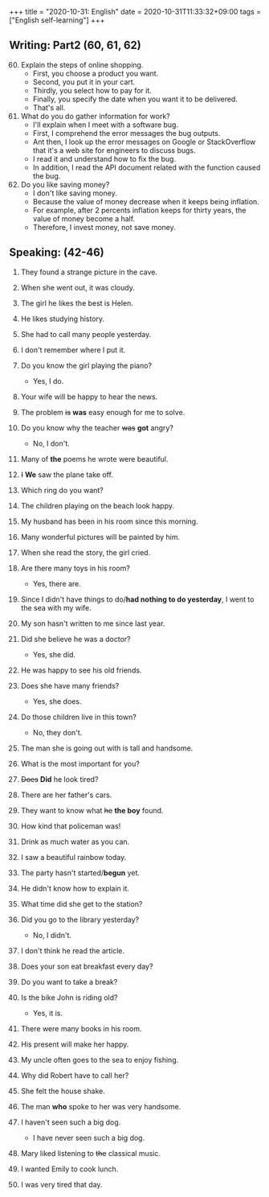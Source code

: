 +++
title =  "2020-10-31: English"
date = 2020-10-31T11:33:32+09:00
tags = ["English self-learning"]
+++

## Writing: Part2 (60, 61, 62)

60. Explain the steps of online shopping.
    - First, you choose a product you want.
    - Second, you put it in your cart.
    - Thirdly, you select how to pay for it.
    - Finally, you specify the date when you want it to be delivered.
    - That's all.
61. What do you do gather information for work?
    - I'll explain when I meet with a software bug.
    - First, I comprehend the error messages the bug outputs.
    - Ant then, I look up the error messages on Google or StackOverflow that it's a web site for engineers to discuss bugs.
    - I read it and understand how to fix the bug.
    - In addition, I read the API document related with the function caused the bug.
62. Do you like saving money?
    - I don't like saving money.
    - Because the value of money decrease when it keeps being inflation.
    - For example, after 2 percents inflation keeps for thirty years, the value of money become a half.
    - Therefore, I invest money, not save money.

## Speaking: (42-46)

1. They found a strange picture in the cave.
2. When she went out, it was cloudy.
3. The girl he likes the best is Helen.
4. He likes studying history.
5. She had to call many people yesterday.
6. I don't remember where I put it.
7. Do you know the girl playing the piano?
    - Yes, I do.
8. Your wife will be happy to hear the news.
9. The problem ~~is~~ **was** easy enough for me to solve.
10. Do you know why the teacher ~~was~~ **got** angry?
    - No, I don't.

1. Many of **the** poems he wrote were beautiful.
2. ~~I~~ **We** saw the plane take off.
3. Which ring do you want?
4. The children playing on the beach look happy.
5. My husband has been in his room since this morning.
6. Many wonderful pictures will be painted by him.
7. When she read the story, the girl cried.
8. Are there many toys in his room?
    - Yes, there are.
9. Since I didn't have things to do/**had nothing to do yesterday**, I went to the sea with my wife.
10. My son hasn't written to me since last year.

1. Did she believe he was a doctor?
    - Yes, she did.
2. He was happy to see his old friends.
3. Does she have many friends?
    - Yes, she does.
4. Do those children live in this town?
    - No, they don't.
5. The man she is going out with is tall and handsome.
6. What is the most important for you?
7. ~~Does~~ **Did** he look tired?
8. There are her father's cars.
9. They want to know what ~~he~~ **the boy** found.
10. How kind that policeman was!

1. Drink as much water as you can.
2. I saw a beautiful rainbow today.
3. The party hasn't started/**begun** yet.
4. He didn't know how to explain it.
5. What time did she get to the station?
6. Did you go to the library yesterday?
    - No, I didn't.
7. I don't think he read the article.
8. Does your son eat breakfast every day?
9. Do you want to take a break?
10. Is the bike John is riding old?
    - Yes, it is.

1. There were many books in his room.
2. His present will make her happy.
3. My uncle often goes to the sea to enjoy fishing.
4. Why did Robert have to call her?
5. She felt the house shake.
6. The man **who** spoke to her was very handsome.
7. I haven't seen such a big dog.
    - I have never seen such a big dog.
8. Mary liked listening to ~~the~~ classical music.
9. I wanted Emily to cook lunch.
10. I was very tired that day.

